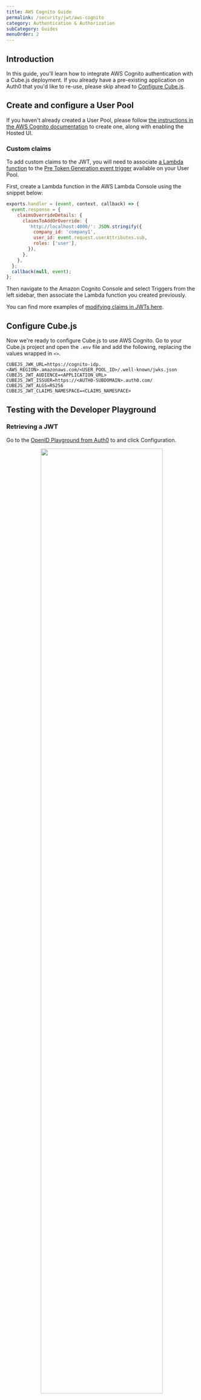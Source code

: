 ```yaml
---
title: AWS Cognito Guide
permalink: /security/jwt/aws-cognito
category: Authentication & Authorization
subCategory: Guides
menuOrder: 2
---
```


## Introduction

In this guide, you'll learn how to integrate AWS Cognito authentication with a
Cube.js deployment. If you already have a pre-existing application on Auth0 that
you'd like to re-use, please skip ahead to
[Configure Cube.js](#configure-cube-js).

## Create and configure a User Pool

If you haven't already created a User Pool, please follow [the instructions in
the AWS Cognito documentation][link-aws-cognito-hosted-ui] to create one, along
with enabling the Hosted UI.

### Custom claims

To add custom claims to the JWT, you will need to associate [a Lambda
function][link-aws-lambda] to the [Pre Token Generation event
trigger][link-aws-cognito-pre-token] available on your User Pool.

First, create a Lambda function in the AWS Lambda Console using the snippet
below:

```javascript
exports.handler = (event, context, callback) => {
  event.response = {
    claimsOverrideDetails: {
      claimsToAddOrOverride: {
        'http://localhost:4000/': JSON.stringify({
          company_id: 'company1',
          user_id: event.request.userAttributes.sub,
          roles: ['user'],
        }),
      },
    },
  };
  callback(null, event);
};
```

Then navigate to the Amazon Cognito Console and select Triggers from the left
sidebar, then associate the Lambda function you created previously.

You can find more examples of [modifying claims in JWTs
here][link-aws-cognito-pretoken-example].

## Configure Cube.js

Now we're ready to configure Cube.js to use AWS Cognito. Go to your Cube.js
project and open the `.env` file and add the following, replacing the values
wrapped in `<>`.

```dotenv
CUBEJS_JWK_URL=https://cognito-idp.<AWS_REGION>.amazonaws.com/<USER_POOL_ID>/.well-known/jwks.json
CUBEJS_JWT_AUDIENCE=<APPLICATION_URL>
CUBEJS_JWT_ISSUER=https://<AUTH0-SUBDOMAIN>.auth0.com/
CUBEJS_JWT_ALGS=RS256
CUBEJS_JWT_CLAIMS_NAMESPACE=<CLAIMS_NAMESPACE>
```

## Testing with the Developer Playground

### Retrieving a JWT

Go to the [OpenID Playground from Auth0][link-openid-playground] to and click
Configuration.

<p
  style="text-align: center"
>
  <img
  src="https://raw.githubusercontent.com/cube-js/cube.js/master/docs/content/Auth/auth0-03-get-jwt-01.png"
  style="border: none"
  width="80%"
  />
</p>

Change the Server Template to Custom, and enter the following values:

<p
  style="text-align: center"
>
  <img
  src="https://raw.githubusercontent.com/cube-js/cube.js/master/docs/content/Auth/cognito-get-jwt-02.png"
  style="border: none"
  width="80%"
  />
</p>

- **Discovery Document URL**:
  `https://cognito-idp.<AWS_REGION>.amazonaws.com/<USER_POOL_ID>/.well-known/openid-configuration`
- **OIDC Client ID**: Retrieve from App Client settings page in AWS Cognito
  Console
- **OIDC Client Secret**: Retrieve from App Client settings page in AWS Cognito
  Console

Click 'Use Discovery Document' to auto-fill the remaining values, then click
Save.

<!-- prettier-ignore-start -->
[[warning |]]
| If you haven't already, go back to the AWS Cognito App Client's settings and
| add `https://openidconnect.net/callback` to the list of allowed callback
| URLs.
<!-- prettier-ignore-end -->

Now click Start; and in a separate tab, go to the App Client's settings page and
click the Launch Hosted UI button.

<p
  style="text-align: center"
>
  <img
  src="https://raw.githubusercontent.com/cube-js/cube.js/master/docs/content/Auth/cognito-get-jwt-03.png"
  style="border: none"
  width="80%"
  />
</p>

If the login is successful, you should be redirected to the OpenID Connect
Playground. Click on the Exchange button to exchange the code for your tokens:

<p
  style="text-align: center"
>
  <img
  src="https://raw.githubusercontent.com/cube-js/cube.js/master/docs/content/Auth/cognito-get-jwt-04.png"
  style="border: none"
  width="80%"
  />
</p>

Click Next, and continue on to the next section and click the Verify button to
verify the JWT signature as well as decode the identity token:

<p
  style="text-align: center"
>
  <img
  src="https://raw.githubusercontent.com/cube-js/cube.js/master/docs/content/Auth/cognito-get-jwt-05.png"
  style="border: none"
  width="80%"
  />
</p>

> Image here

### Set JWT in Developer Playground

Now open the Developer Playground (at `http://localhost:4000`) and on the Build
page, click Add Security Context.

<p
  style="text-align: center"
>
  <img
  src="https://raw.githubusercontent.com/cube-js/cube.js/master/docs/content/Auth/auth0-04-dev-playground-01.png"
  style="border: none"
  width="80%"
  />
</p>

Click the Token tab, paste the `id_token` from OpenID Playground and click the
Save button.

<p
  style="text-align: center"
>
  <img
  src="https://raw.githubusercontent.com/cube-js/cube.js/master/docs/content/Auth/auth0-04-dev-playground-02.png"
  style="border: none"
  width="80%"
  />
</p>

Close the popup and use the Developer Playground to make a request. Any schemas
using the [Security Context][ref-sec-ctx] should now work as expected.

[link-aws-cognito-hosted-ui]:
  https://docs.aws.amazon.com/cognito/latest/developerguide/cognito-user-pools-app-integration.html#cognito-user-pools-create-an-app-integration
[link-aws-cognito-pre-token]:
  https://docs.aws.amazon.com/cognito/latest/developerguide/user-pool-lambda-pre-token-generation.html
[link-aws-cognito-pretoken-example]:
  https://docs.aws.amazon.com/cognito/latest/developerguide/user-pool-lambda-pre-token-generation.html#aws-lambda-triggers-pre-token-generation-example-1
[link-aws-lambda]: https://docs.aws.amazon.com/lambda/latest/dg/welcome.html
[link-openid-playground]: https://openidconnect.net/
[ref-sec-ctx]: /security/context

